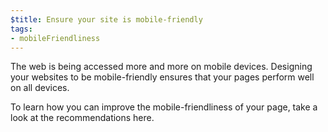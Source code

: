 ```yaml
---
$title: Ensure your site is mobile-friendly
tags:
- mobileFriendliness
---
```

The web is being accessed more and
more on mobile devices. Designing your websites to be mobile-friendly ensures
that your pages perform well on all devices.

To learn how you can improve the
mobile-friendliness of your page, take a look at the recommendations
here. 
